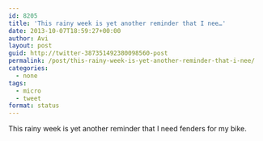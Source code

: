 ```yaml
---
id: 8205
title: 'This rainy week is yet another reminder that I nee…'
date: 2013-10-07T18:59:27+00:00
author: Avi
layout: post
guid: http://twitter-387351492380098560-post
permalink: /post/this-rainy-week-is-yet-another-reminder-that-i-nee/
categories:
  - none
tags:
  - micro
  - tweet
format: status
---
```

This rainy week is yet another reminder that I need fenders for my bike.